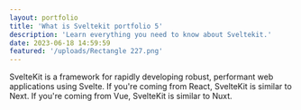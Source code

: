 ```yaml
---
layout: portfolio
title: 'What is Sveltekit portfolio 5'
description: 'Learn everything you need to know about Sveltekit.'
date: 2023-06-18 14:59:59
featured: '/uploads/Rectangle 227.png'
---
```


SvelteKit is a framework for rapidly developing robust, performant web applications using Svelte. If you're coming from React, SvelteKit is similar to Next. If you're coming from Vue, SvelteKit is similar to Nuxt.
